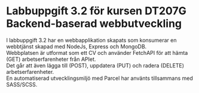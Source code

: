 # Labbuppgift 3.2 för kursen DT207G Backend-baserad webbutveckling

I labbuppgift 3.2 har en webbapplikation skapats som konsumerar en webbtjänst skapad med NodeJs, Express och MongoDB.<br>
Webbplatsen är utformat som ett CV och använder FetchAPI för att hämta (GET) arbetserfarenheter från APIet.<br>
Det går att även lägga till (POST), uppdatera (PUT) och radera (DELETE) arbetserfarenheter.<br>
En automatiserad utvecklingsmiljö med Parcel har använts tillsammans med SASS/SCSS.<br>
